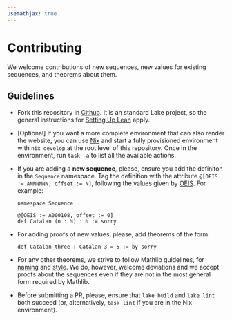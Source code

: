 ```yaml
---
usemathjax: true
---
```


# Contributing

We welcome contributions of new sequences, new values for existing sequences, and
theorems about them. 

## Guidelines

* Fork this repository in [Github](https://github.com/provables/sequencelib). It is an standard
  Lake project, so the general instructions for 
  [Setting Up Lean](https://lean-lang.org/documentation/setup/) apply.

* [Optional] If you want a more complete environment that can also render the website, you can
  use [Nix](https://nixos.org/) and start a fully provisioned environment with `nix develop` at the
  root level of this repository. Once in the environment, run `task -a` to list all the available
  actions.

* If you are adding a **new sequence**, please, ensure you add the definiton in the `Sequence`
  namespace. Tag the definition with the attribute `@[OEIS := ANNNNNN, offset := N]`, following
  the values given by [OEIS](https://oeis.org).  For example:
  ```lean4
  namespace Sequence

  @[OEIS := A000108, offset := 0]
  def Catalan (n : ℕ) : ℕ := sorry
  ```

* For adding proofs of new values, please, add theorems of the form:
  ```lean4
  def Catalan_three : Catalan 3 = 5 := by sorry
  ```

* For any other theorems, we strive to follow 
  Mathlib guidelines, for [naming](https://leanprover-community.github.io/contribute/naming.html) 
  and [style](https://leanprover-community.github.io/contribute/style.html).
  We do, however, welcome deviations and we accept proofs about the sequences even
  if they are not in the most general form required by Mathlib. 
    
* Before submitting a PR, please, ensure that `lake build` and `lake lint` both succeed
  (or, alternatively, `task lint` if you are in the Nix environment).
